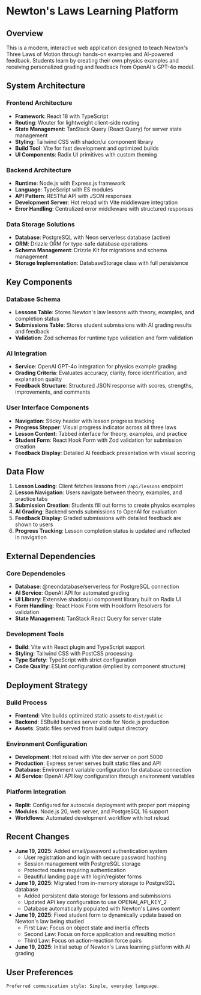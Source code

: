 # Newton's Laws Learning Platform

## Overview

This is a modern, interactive web application designed to teach Newton's Three Laws of Motion through hands-on examples and AI-powered feedback. Students learn by creating their own physics examples and receiving personalized grading and feedback from OpenAI's GPT-4o model.

## System Architecture

### Frontend Architecture
- **Framework**: React 18 with TypeScript
- **Routing**: Wouter for lightweight client-side routing
- **State Management**: TanStack Query (React Query) for server state management
- **Styling**: Tailwind CSS with shadcn/ui component library
- **Build Tool**: Vite for fast development and optimized builds
- **UI Components**: Radix UI primitives with custom theming

### Backend Architecture
- **Runtime**: Node.js with Express.js framework
- **Language**: TypeScript with ES modules
- **API Pattern**: RESTful API with JSON responses
- **Development Server**: Hot reload with Vite middleware integration
- **Error Handling**: Centralized error middleware with structured responses

### Data Storage Solutions
- **Database**: PostgreSQL with Neon serverless database (active)
- **ORM**: Drizzle ORM for type-safe database operations
- **Schema Management**: Drizzle Kit for migrations and schema management
- **Storage Implementation**: DatabaseStorage class with full persistence

## Key Components

### Database Schema
- **Lessons Table**: Stores Newton's law lessons with theory, examples, and completion status
- **Submissions Table**: Stores student submissions with AI grading results and feedback
- **Validation**: Zod schemas for runtime type validation and form validation

### AI Integration
- **Service**: OpenAI GPT-4o integration for physics example grading
- **Grading Criteria**: Evaluates accuracy, clarity, force identification, and explanation quality
- **Feedback Structure**: Structured JSON response with scores, strengths, improvements, and comments

### User Interface Components
- **Navigation**: Sticky header with lesson progress tracking
- **Progress Stepper**: Visual progress indicator across all three laws
- **Lesson Content**: Tabbed interface for theory, examples, and practice
- **Student Form**: React Hook Form with Zod validation for submission creation
- **Feedback Display**: Detailed AI feedback presentation with visual scoring

## Data Flow

1. **Lesson Loading**: Client fetches lessons from `/api/lessons` endpoint
2. **Lesson Navigation**: Users navigate between theory, examples, and practice tabs
3. **Submission Creation**: Students fill out forms to create physics examples
4. **AI Grading**: Backend sends submissions to OpenAI for evaluation
5. **Feedback Display**: Graded submissions with detailed feedback are shown to users
6. **Progress Tracking**: Lesson completion status is updated and reflected in navigation

## External Dependencies

### Core Dependencies
- **Database**: @neondatabase/serverless for PostgreSQL connection
- **AI Service**: OpenAI API for automated grading
- **UI Library**: Extensive shadcn/ui component library built on Radix UI
- **Form Handling**: React Hook Form with Hookform Resolvers for validation
- **State Management**: TanStack React Query for server state

### Development Tools
- **Build**: Vite with React plugin and TypeScript support
- **Styling**: Tailwind CSS with PostCSS processing
- **Type Safety**: TypeScript with strict configuration
- **Code Quality**: ESLint configuration (implied by component structure)

## Deployment Strategy

### Build Process
- **Frontend**: Vite builds optimized static assets to `dist/public`
- **Backend**: ESBuild bundles server code for Node.js production
- **Assets**: Static files served from build output directory

### Environment Configuration
- **Development**: Hot reload with Vite dev server on port 5000
- **Production**: Express server serves built static files and API
- **Database**: Environment variable configuration for database connection
- **AI Service**: OpenAI API key configuration through environment variables

### Platform Integration
- **Replit**: Configured for autoscale deployment with proper port mapping
- **Modules**: Node.js 20, web server, and PostgreSQL 16 support
- **Workflows**: Automated development workflow with hot reload

## Recent Changes

- **June 19, 2025**: Added email/password authentication system
  - User registration and login with secure password hashing
  - Session management with PostgreSQL storage
  - Protected routes requiring authentication
  - Beautiful landing page with login/register forms
- **June 19, 2025**: Migrated from in-memory storage to PostgreSQL database
  - Added persistent data storage for lessons and submissions
  - Updated API key configuration to use OPENAI_API_KEY_2
  - Database automatically populated with Newton's Laws content
- **June 19, 2025**: Fixed student form to dynamically update based on Newton's law being studied
  - First Law: Focus on object state and inertia effects
  - Second Law: Focus on force application and resulting motion
  - Third Law: Focus on action-reaction force pairs
- **June 19, 2025**: Initial setup of Newton's Laws learning platform with AI grading

## User Preferences

```
Preferred communication style: Simple, everyday language.
```